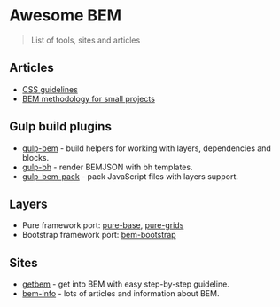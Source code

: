 # Awesome BEM

> List of tools, sites and articles

## Articles

 * [CSS guidelines](http://cssguidelin.es/#bem-like-naming)
 * [BEM methodology for small projects](http://www.smashingmagazine.com/2014/07/17/bem-methodology-for-small-projects/)

## Gulp build plugins

 * [gulp-bem](https://github.com/floatdrop/gulp-bem) - build helpers for working with layers, dependencies and blocks.
 * [gulp-bh](https://github.com/floatdrop/gulp-bh) - render BEMJSON with bh templates.
 * [gulp-bem-pack](https://github.com/floatdrop/gulp-bem-pack) - pack JavaScript files with layers support.

## Layers

 * Pure framework port: [pure-base](https://github.com/floatdrop/pure-base), [pure-grids](https://github.com/floatdrop/pure-grids)
 * Bootstrap framework port: [bem-bootstrap](https://github.com/matmuchrapna/bem-bootstrap)

## Sites

 * [getbem](https://getbem.com/) - get into BEM with easy step-by-step guideline.
 * [bem-info](https://bem.info/) - lots of articles and information about BEM.
